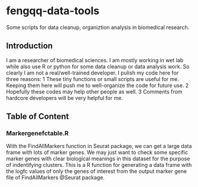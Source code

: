 # fengqq-data-tools
 Some scripts for data cleanup, organiztion analysis in biomedical research.
## Introduction
 I am a researcher of biomedical sciences. I am mostly working in wet lab while also use R or python for some data cleanup or data analysis work. So clearly I am not a real/well-trained developer. I pulish my code here for three reasons: 
 1 These tiny functions or small scripts are useful for me. Keeping them here will push me to well-organize the code for future use.
2 Hopefully these codes may help other people as well.
3 Comments from hardcore developers will be very helpful for me.

## Table of Content
### Markergenefctable.R
With the FindAllMarkers function in Seurat package, we can get a large data frame with lots of marker genes. We may just want to check some specific marker genes with clear biological meanings in this dataset for the purpose of indentifying clusters.
This is a R function for generating a data frame with the logfc values of only the genes of interest from the output marker gene file of  FindAllMarkers @Seurat package.